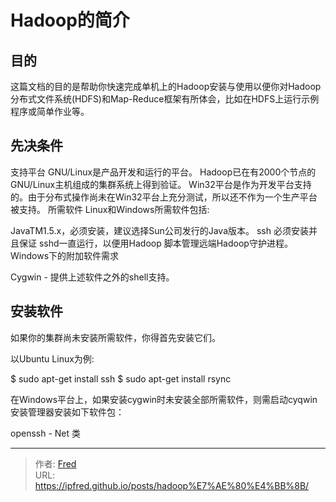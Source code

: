# Hadoop的简介


## 目的
这篇文档的目的是帮助你快速完成单机上的Hadoop安装与使用以便你对Hadoop分布式文件系统(HDFS)和Map-Reduce框架有所体会，比如在HDFS上运行示例程序或简单作业等。

## 先决条件
支持平台
GNU/Linux是产品开发和运行的平台。 Hadoop已在有2000个节点的GNU/Linux主机组成的集群系统上得到验证。
Win32平台是作为开发平台支持的。由于分布式操作尚未在Win32平台上充分测试，所以还不作为一个生产平台被支持。
所需软件
Linux和Windows所需软件包括:

JavaTM1.5.x，必须安装，建议选择Sun公司发行的Java版本。
ssh 必须安装并且保证 sshd一直运行，以便用Hadoop 脚本管理远端Hadoop守护进程。
Windows下的附加软件需求

Cygwin - 提供上述软件之外的shell支持。
## 安装软件
如果你的集群尚未安装所需软件，你得首先安装它们。

以Ubuntu Linux为例:

$ sudo apt-get install ssh
$ sudo apt-get install rsync

在Windows平台上，如果安装cygwin时未安装全部所需软件，则需启动cyqwin安装管理器安装如下软件包：

openssh - Net 类

---

> 作者: [Fred](https://github.com/ipfred)  
> URL: https://ipfred.github.io/posts/hadoop%E7%AE%80%E4%BB%8B/  

